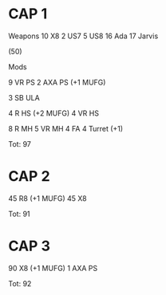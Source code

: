 # CAP 1

Weapons
10 X8
2 US7
5 US8
16 Ada
17 Jarvis

(50)

Mods

9 VR PS
2 AXA PS (+1 MUFG)

3 SB ULA

4 R HS (+2 MUFG)
4 VR HS

8 R MH
5 VR MH
4 FA
4 Turret (+1)

Tot: 97

# CAP 2

45 R8 (+1 MUFG)
45 X8

Tot: 91

# CAP 3

90 X8 (+1 MUFG)
1 AXA PS

Tot: 92
